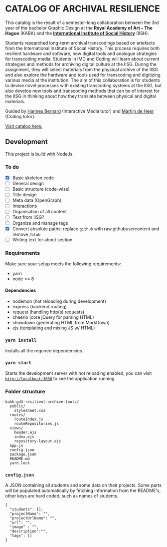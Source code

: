 # **CATALOG OF ARCHIVAL RESILIENCE**
This catalog is the result of a semester-long collaboration between the 3rd year of the bachelor Graphic Design at the **Royal Academy of Art – The Hague** (KABK) and the **[International Institute of Social History](https://iisg.amsterdam/nl)** (IISH).

Students researched long-term archival transcodings based on artefacts from the International Institute of Social History. This process requires both resilient hardware and software, new digital tools and analogue strategies for transcoding media. Students in IMD and Coding will learn about current strategies and methods for archiving digital culture at the IISG. During the assignment, they will select materials from the physical archive of the IISG and also explore the hardware and tools used for transcoding and digitizing various media at the institution. The aim of this collaboration is for students to devise novel processes with existing transcoding systems at the IISG, but also develop new tools and transcoding methods that can be of interest for the IISG in thinking about how they translate between physical and digital materials.

Guided by [Hannes Bernard](http://www.sulsolsal.com) (Interactive Media tutor) and [Martijn de Heer](http://www.aptoptout.studio) (Coding tutor).

[Visit catalog here.](https://catalog-of-archival-resilience.herokuapp.com/)

## Development
This project is build with NodeJs.

### To do

- [x] Basic skeleton code 
- [ ] General design
- [ ] Basic structure (code-wise)
- [ ] Title design
- [ ] Meta data (OpenGraph)
- [ ] Interactions
- [ ] Organisation of all content
- [ ] Text from IISG?
- [ ] Organize and manage tags
- [x] Convert absolute paths: replace `github` with raw.githubusercontent and remove `/blob`
- [ ] Writing text for about section

### Requirements
Make sure your setup meets the following requirements:

- yarn
- node >= 8

#### Dependencies

- nodemon (hot reloading during development)
- express (backend routing)
- request (handling http(s) requests)
- cheerio (core jQuery for parsing HTML)
- showdown (generating HTML from MarkDown)
- ejs (templating and mixing JS w/ HTML)

### `yarn install`

Installs all the required dependencies.

### `yarn start`
Starts the development server with hot reloading enabled, you can visit [`http://localhost:3000`](http://localhost:3000) to see the application running.

### Folder structure
```
kabk-gd3-resilient-archive-tools/
  public/
    stylesheet.css
  routes/
    routeIndex.js
    routeRepositories.js
  views/
    header.ejs
    index.ejs
    repository-layout.ejs
  app.js
  config.json
  package.json
  README.md
  yarn.lock
```
### `config.json`
A JSON containing all students and some data on their projects. Some parts will be populated automatically by fetching information from the README's, other keys are hard coded, such as names of students.

```
{
  "students": [],
  "projectName": "",
  "projectUrlName": "",
  "url": "",
  "image" : "",
  "description":"",
  "tags": []
}
```
